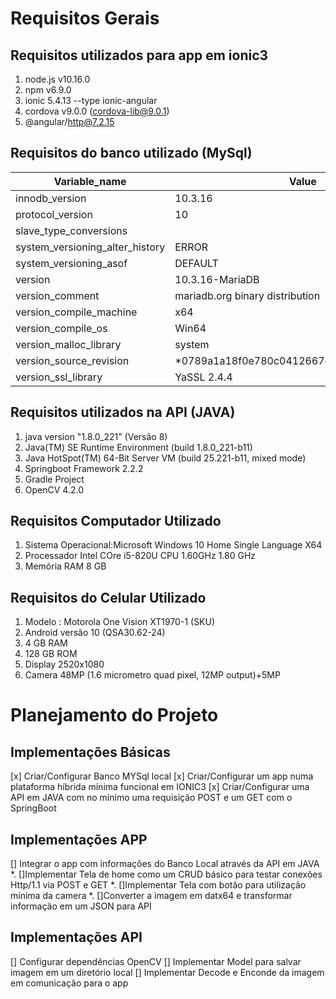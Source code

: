 # Requisitos Gerais
## Requisitos utilizados para app em ionic3

1. node.js v10.16.0
2. npm v6.9.0
3. ionic 5.4.13 --type ionic-angular
3. cordova v9.0.0 (cordova-lib@9.0.1)
4. @angular/http@7.2.15

## Requisitos do banco utilizado (MySql)

|Variable_name  |Value  |
|---------------|-------|
|innodb_version|	10.3.16|
|protocol_version|	10 |
|slave_type_conversions|	|
|system_versioning_alter_history|	ERROR|
|system_versioning_asof|	DEFAULT|
|version|	10.3.16-MariaDB|
|version_comment|	mariadb.org binary distribution|
|version_compile_machine|	x64|
|version_compile_os|	Win64|
|version_malloc_library|	system|
|version_source_revision|	*0789a1a18f0e780c0412667e7b6e0a9970aa6905|
|version_ssl_library|	YaSSL 2.4.4|

## Requisitos utilizados na API (JAVA)

1. java version "1.8.0_221" (Versão 8)
2. Java(TM) SE Runtime Environment (build 1.8.0_221-b11)
3. Java HotSpot(TM) 64-Bit Server VM (build 25.221-b11, mixed mode)
4. Springboot Framework 2.2.2
5. Gradle Project 
6. OpenCV 4.2.0

## Requisitos Computador Utilizado 

1. Sistema Operacional:Microsoft Windows 10 Home Single Language X64
2. Processador Intel COre i5-820U CPU 1.60GHz 1.80 GHz
3. Memória RAM 8 GB

## Requisitos do Celular Utilizado 

1. Modelo : Motorola One Vision XT1970-1 (SKU)
2. Android versão 10 (QSA30.62-24)
3. 4 GB RAM
4. 128 GB ROM
5. Display 2520x1080
6. Camera 48MP (1.6 micrometro quad pixel, 12MP output)+5MP 


# Planejamento do Projeto

## Implementações Básicas
[x] Criar/Configurar Banco MYSql local
[x] Criar/Configurar um app numa plataforma híbrida mínima funcional em IONIC3 
[x] Criar/Configurar uma API em JAVA com no mínimo uma requisição POST e um GET com o SpringBoot


## Implementações APP
[] Integrar o app com informações do Banco Local através da API em JAVA 
    *. []Implementar Tela de home como um CRUD básico para testar conexões Http/1.1 via POST e GET
    *. []Implementar Tela com botão para utilização mínima da camera 
    *. []Converter a imagem em datx64 e transformar informação em um JSON para API  

## Implementações API 
[] Configurar dependências OpenCV
[] Implementar Model para salvar imagem em um diretório local
[] Implementar Decode e Enconde da imagem em comunicação para o app